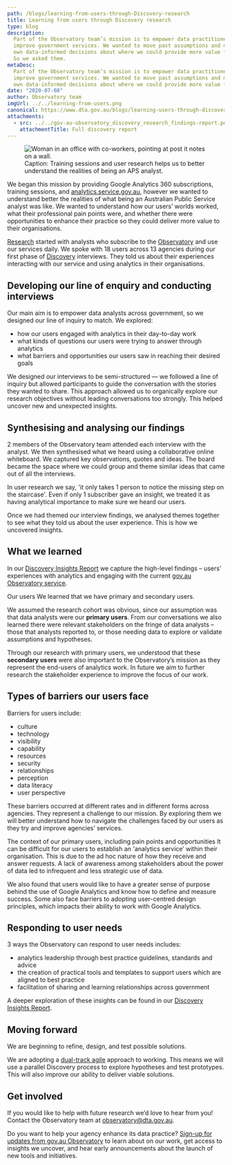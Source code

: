 ```yaml
---
path: /blogs/learning-from-users-through-Discovery-research
title: Learning from users through Discovery research
type: blog
description:
  Part of the Observatory team’s mission is to empower data practitioners to
  improve government services. We wanted to move past assumptions and make our
  own data-informed decisions about where we could provide more value for users.
  So we asked them.
metaDesc:
  Part of the Observatory team’s mission is to empower data practitioners to
  improve government services. We wanted to move past assumptions and make our
  own data-informed decisions about where we could provide more value for users.
date: "2020-07-08"
author: Observatory team
imgUrl: ../../learning-from-users.png
canonical: https://www.dta.gov.au/blogs/learning-users-through-discovery-research
attachments:
  - src: ../../gov-au-observatory_discovery_research_findings-report.pdf
    attachmentTitle: Full discovery report
---
```


<figure>
<img class="au-responsive-media img-shadow" src="../../learning-from-users.png" alt="Woman in an office with co-workers, pointing at post it notes on a wall."/>
<figcaption class="max-42">Caption: Training sessions and user research helps us to better understand the
realities of being an APS analyst.</figcaption>
</figure>

We began this mission by providing Google Analytics 360 subscriptions, training
sessions, and [analytics.service.gov.au](https://analytics.service.gov.au),
however we wanted to understand better the realities of what being an Australian
Public Service analyst was like. We wanted to understand how our users’ worlds
worked, what their professional pain points were, and whether there were
opportunities to enhance their practice so they could deliver more value to
their organisations.

[Research](https://www.dta.gov.au/help-and-advice/build-and-improve-services/user-research)
started with analysts who subscribe to the
[Observatory](https://www.dta.gov.au/our-projects/govau-observatory) and use our
services daily. We spoke with 18 users across 13 agencies during our first phase
of
[Discovery](https://www.dta.gov.au/help-and-advice/build-and-improve-services/service-design-and-delivery-process/discovery-stage-exploring-problem)
interviews. They told us about their experiences interacting with our service
and using analytics in their organisations.

## Developing our line of enquiry and conducting interviews

Our main aim is to empower data analysts across government, so we designed our
line of inquiry to match. We explored:

- how our users engaged with analytics in their day-to-day work
- what kinds of questions our users were trying to answer through analytics
- what barriers and opportunities our users saw in reaching their desired goals

We designed our interviews to be semi-structured — we followed a line of inquiry
but allowed participants to guide the conversation with the stories they wanted
to share. This approach allowed us to organically explore our research
objectives without leading conversations too strongly. This helped uncover new
and unexpected insights.

## Synthesising and analysing our findings

2 members of the Observatory team attended each interview with the analyst. We
then synthesised what we heard using a collaborative online whiteboard. We
captured key observations, quotes and ideas. The board became the space where we
could group and theme similar ideas that came out of all the interviews.

In user research we say, 'it only takes 1 person to notice the missing step on
the staircase'. Even if only 1 subscriber gave an insight, we treated it as
having analytical importance to make sure we heard our users.

Once we had themed our interview findings, we analysed themes together to see
what they told us about the user experience. This is how we uncovered insights.

## What we learned

In our
[Discovery Insights Report](../../gov-au-observatory_discovery_research_findings-report.pdf)
we capture the high-level findings – users’ experiences with analytics and
engaging with the current
[gov.au Observatory service](https://www.dta.gov.au/our-projects/govau-observatory).

Our users We learned that we have primary and secondary users.

We assumed the research cohort was obvious, since our assumption was that data
analysts were our **primary users**. From our conversations we also learned
there were relevant stakeholders on the fringe of data analysts – those that
analysts reported to, or those needing data to explore or validate assumptions
and hypotheses.

Through our research with primary users, we understood that these **secondary
users** were also important to the Observatory’s mission as they represent the
end-users of analytics work. In future we aim to further research the
stakeholder experience to improve the focus of our work.

## Types of barriers our users face

Barriers for users include:

- culture
- technology
- visibility
- capability
- resources
- security
- relationships
- perception
- data literacy
- user perspective

These barriers occurred at different rates and in different forms across
agencies. They represent a challenge to our mission. By exploring them we will
better understand how to navigate the challenges faced by our users as they try
and improve agencies’ services.

The context of our primary users, including pain points and opportunities It can
be difficult for our users to establish an 'analytics service’ within their
organisation. This is due to the ad hoc nature of how they receive and answer
requests. A lack of awareness among stakeholders about the power of data led to
infrequent and less strategic use of data.

We also found that users would like to have a greater sense of purpose behind
the use of Google Analytics and know how to define and measure success. Some
also face barriers to adopting user-centred design principles, which impacts
their ability to work with Google Analytics.

## Responding to user needs

3 ways the Observatory can respond to user needs includes:

<div class="max-42">
<ul> <li>
analytics leadership through best practice guidelines, standards and advice</li>
<li>the creation of practical tools and templates to support users which are
  aligned to best practice</li>
<li>facilitation of sharing and learning relationships across government</li>
</ul>
</div>

A deeper exploration of these insights can be found in our
[Discovery Insights Report](../../gov-au-observatory_discovery_research_findings-report.pdf).

## Moving forward

We are beginning to refine, design, and test possible solutions.

We are adopting a
[dual-track agile](https://www.jpattonassociates.com/dual-track-development/)
approach to working. This means we will use a parallel Discovery process to
explore hypotheses and test prototypes. This will also improve our ability to
deliver viable solutions.

## Get involved

If you would like to help with future research we’d love to hear from you!
Contact the Observatory team at observatory@dta.gov.au.

Do you want to help your agency enhance its data practice?
[Sign-up for updates from gov.au Observatory](#email) to learn about on our
work, get access to insights we uncover, and hear early announcements about the
launch of new tools and initiatives.
